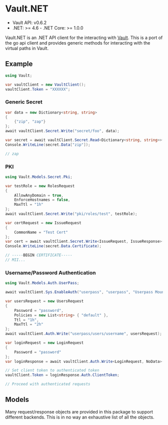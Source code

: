 # Vault.NET

* Vault API: v0.6.2
* .NET: >= 4.6 - .NET Core: >= 1.0.0

Vault.NET is an .NET API client for the interacting with [Vault](https://www.vaultproject.io/).  This is a port of the go api client and provides generic methods for interacting with the virtual paths in Vault.  

## Example

```csharp
using Vault;

var vaultClient = new VaultClient();
vaultClient.Token = "XXXXXX";
```

### Generic Secret

```csharp
var data = new Dictionary<string, string>
{
    {"zip", "zap"}
};
await vaultClient.Secret.Write("secret/foo", data);

var secret = await vaultClient.Secret.Read<Dictionary<string, string>>("secret/foo");
Console.WriteLine(secret.Data["zip"]);

// zap
```

### PKI

```csharp
using Vault.Models.Secret.Pki;

var testRole = new RolesRequest
{
    AllowAnyDomain = true,
    EnforceHostnames = false,
    MaxTtl = "1h"
};
await vaultClient.Secret.Write("pki/roles/test", testRole);

var certRequest = new IssueRequest
{
    CommonName = "Test Cert"
};
var cert = await vaultClient.Secret.Write<IssueRequest, IssueResponse>("pki/issue/test", certRequest);
Console.WriteLine(secret.Data.Certificate);

// -----BEGIN CERTIFICATE-----
// MII...
```

### Username/Password Authentication

```csharp
using Vault.Models.Auth.UserPass;

await vaultClient.Sys.EnableAuth("userpass", "userpass", "Userpass Mount");

var usersRequest = new UsersRequest
{
    Password = "password",
    Policies = new List<string> { "default" },
    Ttl = "1h",
    MaxTtl = "2h"
};
await vaultClient.Auth.Write("userpass/users/username", usersRequest);

var loginRequest = new LoginRequest
{
    Password = "password"
};
var loginResponse = await vaultClient.Auth.Write<LoginRequest, NoData>("userpass/login/username", loginRequest);

// Set client token to authenticated token
vaultClient.Token = loginResponse.Auth.ClientToken;

// Proceed with authenticated requests
```

## Models

Many request/response objects are provided in this package to support different backends.  This is in no way an exhaustive list of all the objects.
